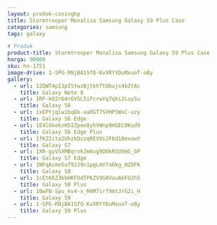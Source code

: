 ```yaml
---
layout: produk-casinghp
title: Stormtrooper Monalisa Samsung Galaxy S9 Plus Case
categories: samsung
tags: galaxy

# Produk
product-title: Stormtrooper Monalisa Samsung Galaxy S9 Plus Case
harga: 90000
sku: hn-1751
image-drive: 1-SPG-RNjBA1SfQ-KvXRYYDuMxuoT-oBy
gallery:
  - url: 12QWT4pI3pI5twzBjtkhTtUbujs4bZtAc
    title: Galaxy Note 8
  - url: 1RF-kO2rb4rGVSL5iFcrwYq7qki2LuySu
    title: Galaxy S6
  - url: 1xEPYjqlw1bqDk-aaRGT7SVHPSWxC-uzy
    title: Galaxy S6 Edge
  - url: 1E4lOkekzHSIZpee8yhVWnp9mGEC0Kud9
    title: Galaxy S6 Edge Plus
  - url: 1fKZ2ita2UhzkDzzqREVUi2F6d1BevowY
    title: Galaxy S7
  - url: 1XR-gyVSXMBqrxkJm6vg9QOkRSU9mG_bP
    title: Galaxy S7 Edge
  - url: 1NFqAcme5uT92J9n1pgLmV7a6kg_NZ0FK
    title: Galaxy S8
  - url: 1cEtK6Z3kbHKFOdTPKZV9G0VxuAbFU2h5
    title: Galaxy S8 Plus
  - url: 10wFN-Spu_kv4-x_M4M7irf9AtJrG2i_H
    title: Galaxy S9
  - url: 1-SPG-RNjBA1SfQ-KvXRYYDuMxuoT-oBy
    title: Galaxy S9 Plus
---
```

